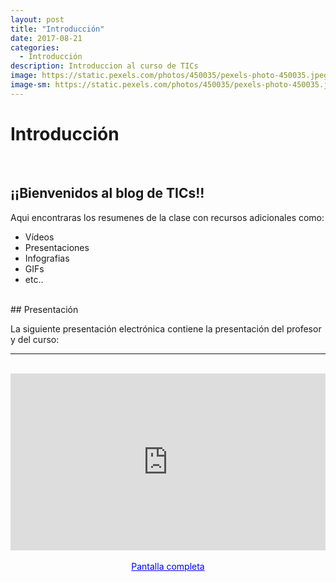 ```yaml
---
layout: post
title: "Introducción"
date: 2017-08-21
categories:
  - Introducción
description: Introduccion al curso de TICs
image: https://static.pexels.com/photos/450035/pexels-photo-450035.jpeg
image-sm: https://static.pexels.com/photos/450035/pexels-photo-450035.jpeg
---
```

Introducción 
=============

<br>

## ¡¡Bienvenidos al blog de TICs!!

Aqui encontraras los resumenes de la clase con recursos adicionales como:

* Vídeos
* Presentaciones
* Infografias
* GIFs
* etc..

<br>
## Presentación

La siguiente presentación electrónica contiene la presentación del profesor y del curso:

<hr><br>
<div style="position: relative;
            padding-bottom: 56.25%;
            height: 0;
            overflow: hidden;">
  <iframe style="position: absolute;
                  top:0;
                  left: 0;
                  width: 100%;
                  height: 100%;" id="iframe_container" frameborder="0" webkitallowfullscreen="" mozallowfullscreen="" allowfullscreen=""                   width="550" height="400" src="https://marcoc76.github.io/presentaciones/PresentandoCurso/presentacion.html"></iframe>
</div>
<br>
<center>
<a style="color:blue;" target="_blank" href="https://marcoc76.github.io/presentaciones/PresentandoCurso/presentacion.html">Pantalla completa</a>
</center>

